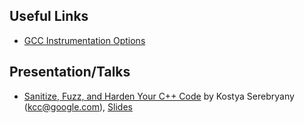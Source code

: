 ## Useful Links
- [GCC Instrumentation Options](https://gcc.gnu.org/onlinedocs/gcc/Instrumentation-Options.html)


## Presentation/Talks
- [Sanitize, Fuzz, and Harden Your C++ Code](https://www.youtube.com/watch?v=FP8zFhB_cOo) by Kostya Serebryany (kcc@google.com), [Slides](https://www.usenix.org/sites/default/files/conference/protected-files/enigma_slides_serebryany.pdf)
